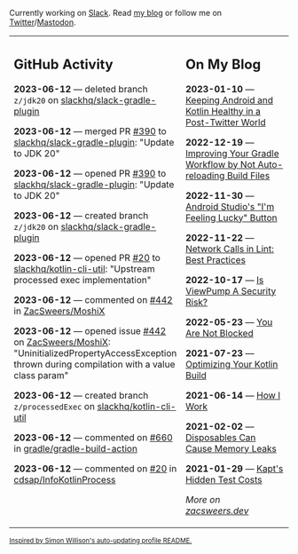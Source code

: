 Currently working on [Slack](https://slack.com/). Read [my blog](https://zacsweers.dev/) or follow me on [Twitter](https://twitter.com/ZacSweers)/[Mastodon](https://hachyderm.io/@ZacSweers).

<table><tr><td valign="top" width="60%">

## GitHub Activity
<!-- githubActivity starts -->
**2023-06-12** — deleted branch `z/jdk20` on [slackhq/slack-gradle-plugin](https://github.com/slackhq/slack-gradle-plugin)

**2023-06-12** — merged PR [#390](https://github.com/slackhq/slack-gradle-plugin/pull/390) to [slackhq/slack-gradle-plugin](https://github.com/slackhq/slack-gradle-plugin): "Update to JDK 20"

**2023-06-12** — opened PR [#390](https://github.com/slackhq/slack-gradle-plugin/pull/390) to [slackhq/slack-gradle-plugin](https://github.com/slackhq/slack-gradle-plugin): "Update to JDK 20"

**2023-06-12** — created branch `z/jdk20` on [slackhq/slack-gradle-plugin](https://github.com/slackhq/slack-gradle-plugin)

**2023-06-12** — opened PR [#20](https://github.com/slackhq/kotlin-cli-util/pull/20) to [slackhq/kotlin-cli-util](https://github.com/slackhq/kotlin-cli-util): "Upstream processed exec implementation"

**2023-06-12** — commented on [#442](https://github.com/ZacSweers/MoshiX/issues/442#issuecomment-1587965734) in [ZacSweers/MoshiX](https://github.com/ZacSweers/MoshiX)

**2023-06-12** — opened issue [#442](https://github.com/ZacSweers/MoshiX/issues/442) on [ZacSweers/MoshiX](https://github.com/ZacSweers/MoshiX): "UninitializedPropertyAccessException thrown during compilation with a value class param"

**2023-06-12** — created branch `z/processedExec` on [slackhq/kotlin-cli-util](https://github.com/slackhq/kotlin-cli-util)

**2023-06-12** — commented on [#660](https://github.com/gradle/gradle-build-action/issues/660#issuecomment-1587886964) in [gradle/gradle-build-action](https://github.com/gradle/gradle-build-action)

**2023-06-12** — commented on [#20](https://github.com/cdsap/InfoKotlinProcess/issues/20#issuecomment-1587583400) in [cdsap/InfoKotlinProcess](https://github.com/cdsap/InfoKotlinProcess)
<!-- githubActivity ends -->
</td><td valign="top" width="40%">

## On My Blog
<!-- blog starts -->
**2023-01-10** — [Keeping Android and Kotlin Healthy in a Post-Twitter World](https://www.zacsweers.dev/keeping-android-healthy/)

**2022-12-19** — [Improving Your Gradle Workflow by Not Auto-reloading Build Files](https://www.zacsweers.dev/improving-your-workflow-by-not-auto-reloading-build-files/)

**2022-11-30** — [Android Studio's "I'm Feeling Lucky" Button](https://www.zacsweers.dev/android-studios-im-feeling-lucky-button/)

**2022-11-22** — [Network Calls in Lint: Best Practices](https://www.zacsweers.dev/network-calls-in-lint-best-practices/)

**2022-10-17** — [Is ViewPump A Security Risk?](https://www.zacsweers.dev/is-viewpump-a-security-risk/)

**2022-05-23** — [You Are Not Blocked](https://www.zacsweers.dev/you-are-not-blocked/)

**2021-07-23** — [Optimizing Your Kotlin Build](https://www.zacsweers.dev/optimizing-your-kotlin-build/)

**2021-06-14** — [How I Work](https://www.zacsweers.dev/how-i-work/)

**2021-02-02** — [Disposables Can Cause Memory Leaks](https://www.zacsweers.dev/disposables-can-cause-memory-leaks/)

**2021-01-29** — [Kapt's Hidden Test Costs](https://www.zacsweers.dev/kapts-hidden-test-costs/)
<!-- blog ends -->
_More on [zacsweers.dev](https://zacsweers.dev/)_
</td></tr></table>

<sub><a href="https://simonwillison.net/2020/Jul/10/self-updating-profile-readme/">Inspired by Simon Willison's auto-updating profile README.</a></sub>